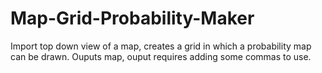 # Map-Grid-Probability-Maker
 Import top down view of a map, creates a grid in which a probability map can be drawn. Ouputs map, ouput requires adding some commas to use.
